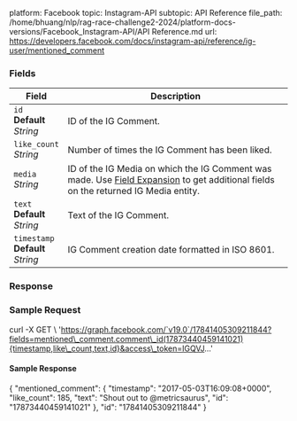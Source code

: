 platform: Facebook
topic: Instagram-API
subtopic: API Reference
file_path: /home/bhuang/nlp/rag-race-challenge2-2024/platform-docs-versions/Facebook_Instagram-API/API Reference.md
url: https://developers.facebook.com/docs/instagram-api/reference/ig-user/mentioned_comment

### Fields

| Field | Description |
| --- | --- |
| `id`  <br>**Default**  <br>_String_ | ID of the IG Comment. |
| `like_count`  <br>_String_ | Number of times the IG Comment has been liked. |
| `media`  <br>_String_ | ID of the IG Media on which the IG Comment was made. Use [Field Expansion](#field-expansion) to get additional fields on the returned IG Media entity. |
| `text`  <br>**Default**  <br>_String_ | Text of the IG Comment. |
| `timestamp`  <br>**Default**  <br>_String_ | IG Comment creation date formatted in ISO 8601. |

### Response

### Sample Request

curl -X GET \\
  'https://graph.facebook.com/`v19.0`/17841405309211844?fields=mentioned\_comment.comment\_id(17873440459141021){timestamp,like\_count,text,id}&access\_token=IGQVJ...'

#### Sample Response

{
  "mentioned\_comment": {
    "timestamp": "2017-05-03T16:09:08+0000",
    "like\_count": 185,
    "text": "Shout out to @metricsaurus",
    "id": "17873440459141021"
  },
  "id": "17841405309211844"
}